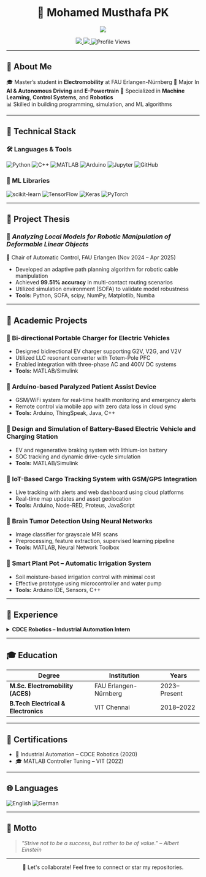 <h1 align="center">🚀 Mohamed Musthafa PK</h1>
<p align="center">
  <img src="https://readme-typing-svg.demolab.com?font=Fira+Code&size=22&pause=1000&color=00FFD5&width=500&center=true&lines=Master's+Student+in+Electromobility;Robotics+%7C+Control+Systems+%7C+AI;Learning+%26+Automation+Focused+Engineer+%F0%9F%94%A5;Innovator+in+Smart+System+Design" />
</p>

<p align="center">
  <a href="https://linkedin.com/in/momusthafapk">
    <img src="https://img.shields.io/badge/LinkedIn-Connect-blue?style=flat&logo=linkedin" />
  </a>
  <a href="https://github.com/million-9">
    <img src="https://img.shields.io/badge/GitHub-Follow-black?style=flat&logo=github" />
  </a>
  <img src="https://komarev.com/ghpvc/?username=million-9&label=Profile+Views&color=brightgreen&style=flat" alt="Profile Views" />
</p>

---

## 🌟 About Me

🎓 Master’s student in **Electromobility** at FAU Erlangen-Nürnberg
🤖 Major In **AI & Autonomous Driving** and **E-Powertrain**
🧠 Specialized in **Machine Learning**, **Control Systems**,  and **Robotics**    
📊 Skilled in building programming, simulation, and ML algorithms 

---

## 🧰 Technical Stack

### 🛠️ Languages & Tools
![Python](https://img.shields.io/badge/Python-3776AB?logo=python&logoColor=white)
![C++](https://img.shields.io/badge/C++-00599C?logo=c%2b%2b&logoColor=white)
![MATLAB](https://img.shields.io/badge/MATLAB-orange?logo=mathworks)
![Arduino](https://img.shields.io/badge/Arduino-00979D?logo=arduino)
![Jupyter](https://img.shields.io/badge/Jupyter-F37626?logo=jupyter)
![GitHub](https://img.shields.io/badge/GitHub-181717?logo=github)

### 🧠 ML Libraries
![scikit-learn](https://img.shields.io/badge/scikit--learn-F7931E?logo=scikit-learn&logoColor=white)
![TensorFlow](https://img.shields.io/badge/TensorFlow-FF6F00?logo=tensorflow)
![Keras](https://img.shields.io/badge/Keras-D00000?logo=keras)
![PyTorch](https://img.shields.io/badge/PyTorch-EE4C2C?logo=pytorch)

---
## 📘 Project Thesis

### 📌 *Analyzing Local Models for Robotic Manipulation of Deformable Linear Objects*  
📍 Chair of Automatic Control, FAU Erlangen (Nov 2024 – Apr 2025)  
- Developed an adaptive path planning algorithm for robotic cable manipulation  
- Achieved **99.51% accuracy** in multi-contact routing scenarios  
- Utilized simulation environment (SOFA) to validate model robustness  
- **Tools:** Python, SOFA, scipy, NumPy, Matplotlib, Numba
---

## 🎯 Academic Projects

### 📌 Bi-directional Portable Charger for Electric Vehicles  
- Designed bidirectional EV charger supporting G2V, V2G, and V2V  
- Utilized LLC resonant converter with Totem-Pole PFC  
- Enabled integration with three-phase AC and 400V DC systems  
- **Tools:** MATLAB/Simulink

### 📌 Arduino-based Paralyzed Patient Assist Device  
- GSM/WiFi system for real-time health monitoring and emergency alerts  
- Remote control via mobile app with zero data loss in cloud sync  
- **Tools:** Arduino, ThingSpeak, Java, C++

### 📌 Design and Simulation of Battery-Based Electric Vehicle and Charging Station  
- EV and regenerative braking system with lithium-ion battery  
- SOC tracking and dynamic drive-cycle simulation  
- **Tools:** MATLAB/Simulink

### 📌 IoT-Based Cargo Tracking System with GSM/GPS Integration  
- Live tracking with alerts and web dashboard using cloud platforms  
- Real-time map updates and asset geolocation  
- **Tools:** Arduino, Node-RED, Proteus, JavaScript

### 📌 Brain Tumor Detection Using Neural Networks  
- Image classifier for grayscale MRI scans  
- Preprocessing, feature extraction, supervised learning pipeline  
- **Tools:** MATLAB, Neural Network Toolbox

### 📌 Smart Plant Pot – Automatic Irrigation System  
- Soil moisture-based irrigation control with minimal cost  
- Effective prototype using microcontroller and water pump  
- **Tools:** Arduino IDE, Sensors, C++

---

## 💼 Experience

<details>
<summary><strong>CDCE Robotics – Industrial Automation Intern</strong></summary>

- Programmed PLCs using ladder logic  
- Integrated HMI, sensors, and relays in automation systems  
- Built computer vision poka-yoke system with **100% test precision**  
</details>

---

## 🎓 Education

| Degree | Institution | Years |
|--------|-------------|--------|
| **M.Sc. Electromobility (ACES)** | FAU Erlangen-Nürnberg | 2023–Present |
| **B.Tech Electrical & Electronics** | VIT Chennai | 2018–2022 |

---

## 📜 Certifications

- 🏅 Industrial Automation – CDCE Robotics (2020)  
- 🎓 MATLAB Controller Tuning – VIT (2022)

---

## 🌐 Languages

![English](https://img.shields.io/badge/English-C1-blue)
![German](https://img.shields.io/badge/German-A2-yellow)

---

## 💬 Motto

> *"Strive not to be a success, but rather to be of value." – Albert Einstein*

---

<p align="center">🌟 Let's collaborate! Feel free to connect or star my repositories.</p>
